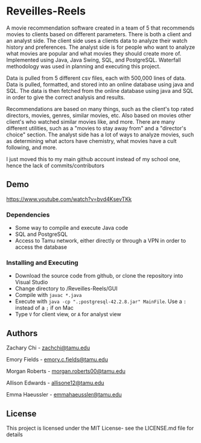 # Reveilles-Reels

A movie recommendation software created in a team of 5 that recommends movies to clients based on different parameters. There is both a client and an analyst side. The client side uses a clients data to analyze their watch history and preferences. The analyst side is for people who want to analyze what movies are popular and what movies they should create more of. Implemented using Java, Java Swing, SQL, and PostgreSQL. Waterfall methodology was used in planning and executing this project. 

Data is pulled from 5 different csv files, each with 500,000 lines of data. Data is pulled, formatted, and stored into an online database using java and SQL. The data is then  fetched from the online database using java and SQL in order to give the correct analysis and results.

Recommendations are based on many things, such as the client's top rated directors, movies, genres, similar movies, etc. Also based on movies other client's who watched
similar movies like, and more. There are many different utilities, such as a "movies to stay away from" and a "director's choice" section. The analyst side has a lot of ways
to analyze movies, such as determining what actors have chemistry, what movies have a cult following, and more.

I just moved this to my main github account instead of my school one, hence the lack of commits/contributors

## Demo

https://www.youtube.com/watch?v=bvd4KsevTKk


### Dependencies

* Some way to compile and execute Java code
* SQL and PostgreSQL
* Access to Tamu network, either directly or through a VPN in order to access the database

### Installing and Executing

* Download the source code from github, or clone the repository into Visual Studio
* Change directory to <currentDir>/Reveilles-Reels/GUI
* Compile with `javac *.java`
* Execute with `java -cp ".;postgresql-42.2.8.jar" MainFile`. Use a `:` instead of a `;` if on Mac
* Type `V` for client view, or `A` for analyst view

## Authors

Zachary Chi - zachchi@tamu.edu
  
Emory Fields - emory.c.fields@tamu.edu
  
Morgan Roberts - morgan.roberts00@tamu.edu
  
Allison Edwards - allisone12@tamu.edu
  
Emma Haeussler - emmahaeussler@tamu.edu
  
## License

This project is licensed under the MIT License- see the LICENSE.md file for details

